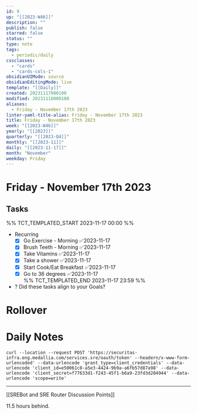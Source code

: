 ```yaml
---
id: 9
up: "[[2023-W46]]"
description: ""
publish: false
starred: false
status: ""
type: note
tags:
  - periodic/daily
cssclasses:
  - "cards"
  - "cards-cols-1"
obsidianUIMode: source
obsidianEditingMode: live
template: "[[Daily]]"
created: 20231117000100
modified: 20231118000100
aliases:
  - Friday - November 17th 2023
linter-yaml-title-alias: Friday - November 17th 2023
title: Friday - November 17th 2023
week: "[[2023-W46]]"
yearly: "[[2023]]"
quarterly: "[[2023-Q4]]"
monthly: "[[2023-11]]"
daily: "[[2023-11-17]]"
month: "November"
weekday: Friday
---
```


# Friday - November 17th 2023

## Tasks

%% TCT_TEMPLATED_START 2023-11-17 00:00 %%
* Recurring
    - [x] Go Exercise - Morning ✅2023-11-17
    - [x] Brush Teeth - Morning ✅2023-11-17
    - [x] Take Vitamins ✅2023-11-17
    - [x] Take a shower ✅2023-11-17
    - [x] Start Cook/Eat Breakfast ✅2023-11-17
    - [x] Go to 36 degrees ✅2023-11-17  
%% TCT_TEMPLATED_END 2023-11-17 23:59 %%
* ? Did these tasks align to your Goals?

# Rollover

# Daily Notes



```
curl --location --request POST 'https://securitas-infra.eng.medallia.com/services.sre/oauth/token' --headern/x-www-form-urlencoded' --data-urlencode 'grant_type=client_credentials' --data-urlencode 'client_id=e50061c8-a5e3-4424-9b9a-a6fb57d87a98' --data-urlencode 'client_secret=f77633d1-f243-45f1-b6a9-23fd3d204944' --data-urlencode 'scope=write'
```


---



[[SREBot and SRE Router Discussion Points]]


11.5 hours behind.
